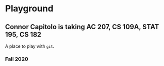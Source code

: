 # Playground

## Connor Capitolo is taking AC 207, CS 109A, STAT 195, CS 182

A place to play with `git`.

### Fall 2020
